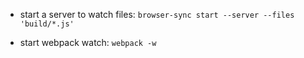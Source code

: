 * start a server to watch files:
`browser-sync start --server --files 'build/*.js'`

* start webpack watch:
`webpack -w`